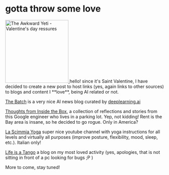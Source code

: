 # gotta throw some love

<a href="http://theawkwardyeti.com/comic/valentines-day-pressures/">
         <img alt="The Awkward Yeti - Valentine's day ressures" src="http://theawkwardyeti.com/wp-content/uploads/2015/02/0213_Heartbodystandards.png" height="200">
      </a> 
      hello! since it's Saint Valentine, I have decided to create a new post to host links (yes, again links to other sources) to blogs and content I **love**, being AI related or not.

[The Batch](https://www.deeplearning.ai/thebatch/?utm_source=social&utm_medium=twitter&utm_campaign=TheBatchAnnouncementAugust132019)
 is a very nice AI news blog curated by [deeplearning.ai](https://www.deeplearning.ai/)
 
[Thoughts from Inside the Box](https://frominsidethebox.com/), 
a collection of reflections and stories from this Google engineer who lives in a parking lot. Yep, not kidding! 
 Rent is the Bay area is insane, so he decided to go rogue. Only in America?
 
 [La Scimmia Yoga](https://www.youtube.com/user/LaScimmiaYoga) super nice youtube channel with yoga instructions for all levels and 
 virtually all purposes (improve posture, flexibility, mood, sleep, etc.). Italian only!
 
 [Life is a Tango](http://lifeisatango.blogspot.com/) a blog on my most loved activity 
 (yes, apologies, that is not sitting in front of a pc looking for bugs ;P )
 
 More to come, stay tuned!


